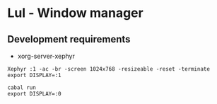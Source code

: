 # Lul - Window manager

## Development requirements

- xorg-server-xephyr

```
Xephyr :1 -ac -br -screen 1024x768 -resizeable -reset -terminate
export DISPLAY=:1
```

```
cabal run
export DISPLAY=:0
```
